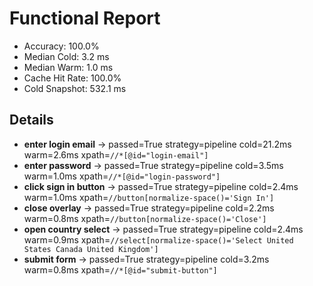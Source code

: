 # Functional Report

- Accuracy: 100.0%
- Median Cold: 3.2 ms
- Median Warm: 1.0 ms
- Cache Hit Rate: 100.0%
- Cold Snapshot: 532.1 ms

## Details

- **enter login email** → passed=True strategy=pipeline cold=21.2ms warm=2.6ms xpath=`//*[@id="login-email"]`
- **enter password** → passed=True strategy=pipeline cold=3.5ms warm=1.0ms xpath=`//*[@id="login-password"]`
- **click sign in button** → passed=True strategy=pipeline cold=2.4ms warm=1.0ms xpath=`//button[normalize-space()='Sign In']`
- **close overlay** → passed=True strategy=pipeline cold=2.2ms warm=0.8ms xpath=`//button[normalize-space()='Close']`
- **open country select** → passed=True strategy=pipeline cold=2.4ms warm=0.9ms xpath=`//select[normalize-space()='Select United States Canada United Kingdom']`
- **submit form** → passed=True strategy=pipeline cold=3.2ms warm=0.8ms xpath=`//*[@id="submit-button"]`
